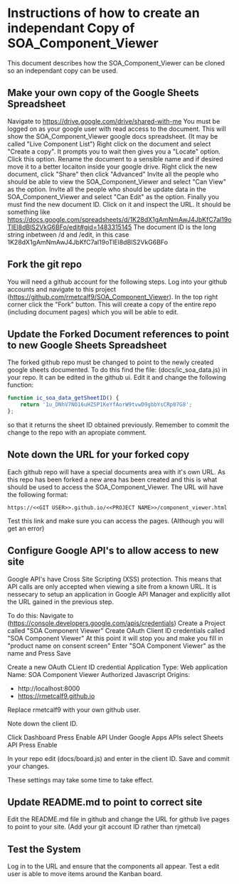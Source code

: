 Instructions of how to create an independant Copy of SOA_Component_Viewer
=
This document describes how the SOA_Component_Viewer can be cloned so an independant copy can be used.

Make your own copy of the Google Sheets Spreadsheet
-
Navigate to https://drive.google.com/drive/shared-with-me 
You must be logged on as your google user with read access to the document.
This will show the SOA_Component_Viewer google docs spreadsheet. (It may be called "Live Component List")
Right click on the document and select "Create a copy". It prompts you to wait then gives you a "Locate" option. Click this option.
Rename the document to a sensible name and if desired move it to a better locaiton inside your google drive.
Right click the new document, click "Share" then click "Advanced"
Invlte all the people who should be able to view the SOA_Component_Viewer and select "Can View" as the option.
Invlte all the people who should be update data in the SOA_Component_Viewer and select "Can Edit" as the option.
Finally you must find the new document ID.
Click on it and inspect the URL. It should be something like
https://docs.google.com/spreadsheets/d/1K28dX1gAmNmAwJ4JbKfC7al19oTlEl8dBlS2VkG6BFo/edit#gid=1483315145
The document ID is the long string inbetween /d and /edit, in this case 1K28dX1gAmNmAwJ4JbKfC7al19oTlEl8dBlS2VkG6BFo

Fork the git repo
-
You will need a github account for the following steps. Log into your github accounts and navigate to this project (https://github.com/rmetcalf9/SOA_Component_Viewer). In the top right corner click the "Fork" button. This will create a copy of the entire repo (including document pages) which you will be able to edit.

Update the Forked Document references to point to new Google Sheets Spreadsheet
-
The forked github repo must be changed to point to the newly created google sheets documented. To do this find the file:
(docs/ic_soa_data.js) in your repo.
It can be edited in the github ui. Edit it and change the following function:
```javascript
function ic_soa_data_getSheetID() {
	return '1u_DNhV7NO16uHZSP1KeYfAorW9tvwD9gbbYsCRp07G8';
};
```
so that it returns the sheet ID obtained previously.
Remember to commit the change to the repo with an apropiate comment.

Note down the URL for your forked copy
-
Each github repo will have a special documents area with it's own URL. As this repo has been forked a new area has been created and this is what should be used to access the SOA_Component_Viewer. 
The URL will have the following format:
```
https://<<GIT USER>>.github.io/<<PROJECT NAME>>/component_viewer.html
```
Test this link and make sure you can access the pages. (Although you will get an error)

Configure Google API's to allow access to new site
-
Google API's have Cross Site Scripting (XSS) protection. This means that API calls are only accepted when viewing a site from a known URL. It is nessecary to setup an application in Google API Manager and explicitly allot the URL gained in the previous step.

To do this:
Navigate to (https://console.developers.google.com/apis/credentials)
Create a Project called "SOA Component Viewer"
Create OAuth Client ID credentials called "SOA Component Viewer"
At this point it will stop you and make you fill in "product name on consent screen"
Enter "SOA Component Viewer" as the name and Press Save

Create a new OAuth CLient ID credential
Application Type: Web application
Name: SOA Component Viewer
Authorized Javascript Origins: 
* http://localhost:8000
* https://rmetcalf9.github.io

Replace rmetcalf9 with your own github user.

Note down the client ID.

Click Dashboard
Press Enable API
Under Google Apps APIs select Sheets API
Press Enable

In your repo edit (docs/board.js) and enter in the client ID.
Save and commit your changes.

These settings may take some time to take effect.

Update README.md to point to correct site
-
Edit the README.md file in github and change the URL for github live pages to point to your site. (Add your git account ID rather than rjmetcal)

Test the System
-
Log in to the URL and ensure that the components all appear. Test a edit user is able to move items around the Kanban board.
